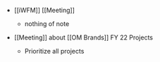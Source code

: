 - [[iWFM]] [[Meeting]]
	 - nothing of note

- [[Meeting]] about [[OM Brands]] FY 22 Projects
	 - Prioritize all projects
